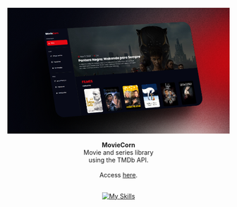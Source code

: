 <div align="center">

   ![MovieCorn image](./public/assets/readme-image.png)
   
</div>

<div align="center"><strong>MovieCorn</strong></div>
<div align="center">Movie and series library <br /> using the TMDb API. <br /> <br /> Access <a href="https://moviecorn.vercel.app/">here</a>.</div>

<br />

<div align="center">

[![My Skills](https://skillicons.dev/icons?i=react,styledcomponents)](https://skillicons.dev)

</div>
